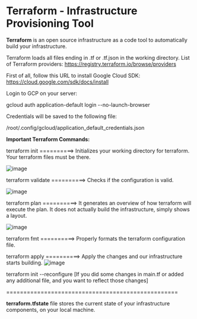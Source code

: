 # Terraform - Infrastructure Provisioning Tool

**Terraform** is an open source infrastructure as a code tool to automatically build your infrastructure. 

Terraform loads all files ending in .tf or .tf.json in the working directory. List of Terraform providers: https://registry.terraform.io/browse/providers

First of all, follow this URL to install Google Cloud SDK: https://cloud.google.com/sdk/docs/install

Login to GCP on your server:

gcloud auth application-default login --no-launch-browser

Credentials will be saved to the following file:

/root/.config/gcloud/application_default_credentials.json

**Important Terraform Commands:**

terraform init    ==========>   Initializes your working directory for terraform. Your terraform files must be there.

![image](https://user-images.githubusercontent.com/21220549/196621224-a4b534c2-ea5f-4821-b3e5-b0602667766e.png)

terraform validate    ==========>   Checks if the configuration is valid.

![image](https://user-images.githubusercontent.com/21220549/196621416-6f988b34-838e-4790-81d7-41e33e7ba535.png)

terraform plan    ==========>   It generates an overview of how terraform will execute the plan. It does not actually build the infrastructure, simply shows a layout.

![image](https://user-images.githubusercontent.com/21220549/196630733-c21baa63-9818-456a-821b-47c7b71ee2f9.png)

terraform fmt    ==========>   Properly formats the terraform configuration file.

terraform apply    ==========>   Apply the changes and our infrastructure starts building.
![image](https://user-images.githubusercontent.com/21220549/196641655-c8342efa-f401-49a5-b51f-20a51f21f4e7.png)

terraform init --reconfigure  [If you did some changes in main.tf or added any additional file, and you want to reflect those changes]

==================================================

**terraform.tfstate** file stores the current state of your infrastructure components, on your local machine.
